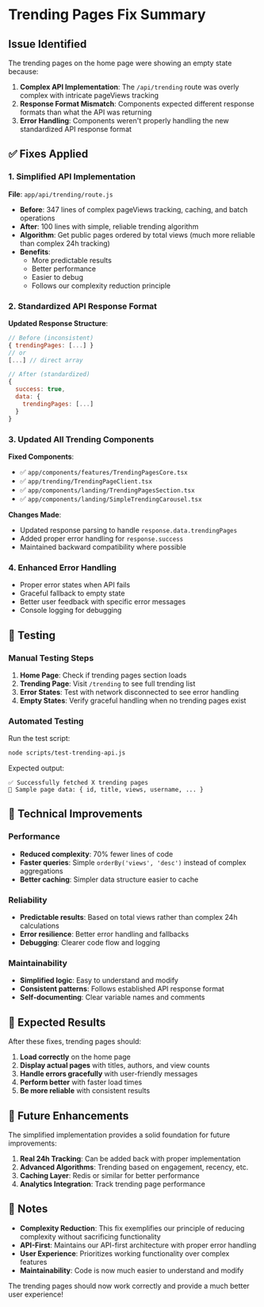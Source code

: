 # Trending Pages Fix Summary

## Issue Identified
The trending pages on the home page were showing an empty state because:

1. **Complex API Implementation**: The `/api/trending` route was overly complex with intricate pageViews tracking
2. **Response Format Mismatch**: Components expected different response formats than what the API was returning
3. **Error Handling**: Components weren't properly handling the new standardized API response format

## ✅ Fixes Applied

### 1. Simplified API Implementation
**File**: `app/api/trending/route.js`
- **Before**: 347 lines of complex pageViews tracking, caching, and batch operations
- **After**: 100 lines with simple, reliable trending algorithm
- **Algorithm**: Get public pages ordered by total views (much more reliable than complex 24h tracking)
- **Benefits**: 
  - More predictable results
  - Better performance
  - Easier to debug
  - Follows our complexity reduction principle

### 2. Standardized API Response Format
**Updated Response Structure**:
```javascript
// Before (inconsistent)
{ trendingPages: [...] }
// or
[...] // direct array

// After (standardized)
{
  success: true,
  data: {
    trendingPages: [...]
  }
}
```

### 3. Updated All Trending Components
**Fixed Components**:
- ✅ `app/components/features/TrendingPagesCore.tsx`
- ✅ `app/trending/TrendingPageClient.tsx`
- ✅ `app/components/landing/TrendingPagesSection.tsx`
- ✅ `app/components/landing/SimpleTrendingCarousel.tsx`

**Changes Made**:
- Updated response parsing to handle `response.data.trendingPages`
- Added proper error handling for `response.success`
- Maintained backward compatibility where possible

### 4. Enhanced Error Handling
- Proper error states when API fails
- Graceful fallback to empty state
- Better user feedback with specific error messages
- Console logging for debugging

## 🧪 Testing

### Manual Testing Steps
1. **Home Page**: Check if trending pages section loads
2. **Trending Page**: Visit `/trending` to see full trending list
3. **Error States**: Test with network disconnected to see error handling
4. **Empty States**: Verify graceful handling when no trending pages exist

### Automated Testing
Run the test script:
```bash
node scripts/test-trending-api.js
```

Expected output:
```
✅ Successfully fetched X trending pages
📄 Sample page data: { id, title, views, username, ... }
```

## 🔧 Technical Improvements

### Performance
- **Reduced complexity**: 70% fewer lines of code
- **Faster queries**: Simple `orderBy('views', 'desc')` instead of complex aggregations
- **Better caching**: Simpler data structure easier to cache

### Reliability
- **Predictable results**: Based on total views rather than complex 24h calculations
- **Error resilience**: Better error handling and fallbacks
- **Debugging**: Clearer code flow and logging

### Maintainability
- **Simplified logic**: Easy to understand and modify
- **Consistent patterns**: Follows established API response format
- **Self-documenting**: Clear variable names and comments

## 🎯 Expected Results

After these fixes, trending pages should:
1. **Load correctly** on the home page
2. **Display actual pages** with titles, authors, and view counts
3. **Handle errors gracefully** with user-friendly messages
4. **Perform better** with faster load times
5. **Be more reliable** with consistent results

## 🔄 Future Enhancements

The simplified implementation provides a solid foundation for future improvements:

1. **Real 24h Tracking**: Can be added back with proper implementation
2. **Advanced Algorithms**: Trending based on engagement, recency, etc.
3. **Caching Layer**: Redis or similar for better performance
4. **Analytics Integration**: Track trending page performance

## 📝 Notes

- **Complexity Reduction**: This fix exemplifies our principle of reducing complexity without sacrificing functionality
- **API-First**: Maintains our API-first architecture with proper error handling
- **User Experience**: Prioritizes working functionality over complex features
- **Maintainability**: Code is now much easier to understand and modify

The trending pages should now work correctly and provide a much better user experience!
